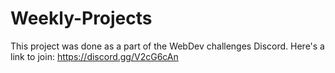 # Weekly-Projects
This project was done as a part of the WebDev challenges Discord.
Here's a link to join: https://discord.gg/V2cG6cAn
